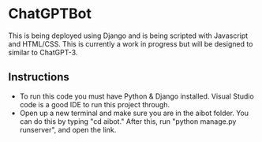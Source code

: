 # ChatGPTBot

This is being deployed using Django and is being scripted with Javascript and HTML/CSS. This is currently a work in progress but will be designed to similar to ChatGPT-3.

<h2>Instructions</h2>

- To run this code you must have Python & Django installed. Visual Studio code is a good IDE to run this project through.
- Open up a new terminal and make sure you are in the aibot folder. You can do this by typing "cd aibot." After this, run "python manage.py runserver", and open the link.

